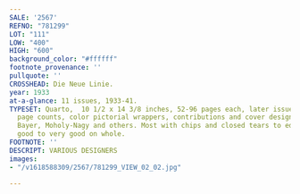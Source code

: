```yaml
---
SALE: '2567'
REFNO: "781299"
LOT: "111"
LOW: "400"
HIGH: "600"
background_color: "#ffffff"
footnote_provenance: ''
pullquote: ''
CROSSHEAD: Die Neue Linie.
year: 1933
at-a-glance: 11 issues, 1933-41.
TYPESET: Quarto,  10 1/2 x 14 3/8 inches, 52-96 pages each, later issues with larger
  page counts, color pictorial wrappers, contributions and cover designs by Herbert
  Bayer, Moholy-Nagy and others. Most with chips and closed tears to edges, rubbing,
  good to very good on whole.
FOOTNOTE: ''
DESCRIPT: VARIOUS DESIGNERS
images:
- "/v1618588309/2567/781299_VIEW_02_02.jpg"

---
```


